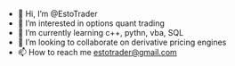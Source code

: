 - 👋 Hi, I’m @EstoTrader
- 👀 I’m interested in options quant trading 
- 🌱 I’m currently learning c++, pythn, vba, SQL
- 💞️ I’m looking to collaborate on derivative pricing engines
- 📫 How to reach me estotrader@gmail.com

<!---
EstoTrader/EstoTrader is a ✨ special ✨ repository because its `README.md` (this file) appears on your GitHub profile.
You can click the Preview link to take a look at your changes.
--->
